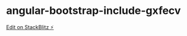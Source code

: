 # angular-bootstrap-include-gxfecv

[Edit on StackBlitz ⚡️](https://stackblitz.com/edit/angular-bootstrap-include-gxfecv)